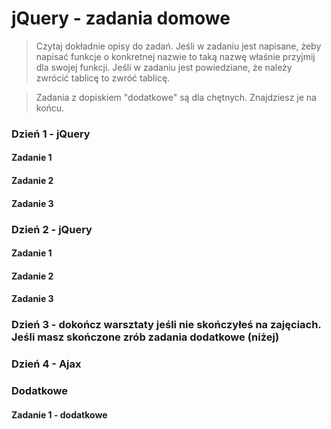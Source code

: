 # jQuery - zadania domowe
> Czytaj dokładnie opisy do zadań. Jeśli w zadaniu jest napisane, żeby napisać funkcje
o konkretnej nazwie to taką nazwę właśnie przyjmij dla swojej funkcji. Jeśli w zadaniu jest
powiedziane, że należy zwrócić tablicę to zwróć tablicę.

> Zadania z dopiskiem "dodatkowe" są dla chętnych. Znajdziesz je na końcu.

### Dzień 1 - jQuery

#### Zadanie 1


#### Zadanie 2


#### Zadanie 3


### Dzień 2 - jQuery

#### Zadanie 1


#### Zadanie 2


#### Zadanie 3


### Dzień 3 - dokończ warsztaty jeśli nie skończyłeś na zajęciach. Jeśli masz skończone zrób zadania dodatkowe (niżej)

### Dzień 4 - Ajax


### Dodatkowe

#### Zadanie 1 - dodatkowe
